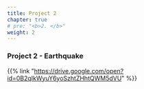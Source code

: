 ```yaml
---
title: Project 2
chapter: true
# pre: "<b>2. </b>"
weight: 2
---
```


### Project 2 - Earthquake

{{% link "https://drive.google.com/open?id=0B2qIkWyuY6yoSzhtZHhtQWM5dVU" %}}
